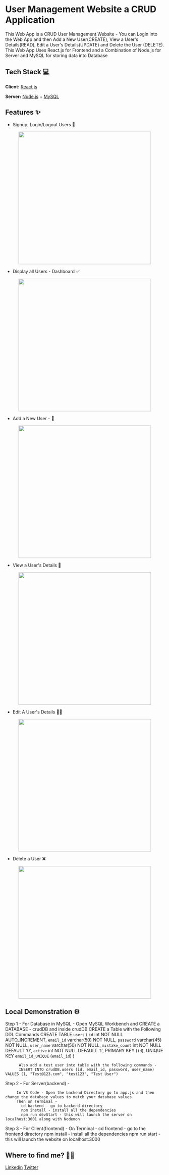 # User Management Website a CRUD Application

This Web App is a CRUD User Management Website - You can Login into the Web App and then Add a New User(CREATE), View a User's Details(READ), Edit a User's Details(UPDATE) and Delete the User (DELETE). This Web App Uses React.js for Frontend and a Combination of Node.js for Server and MySQL for storing data into Database

## Tech Stack 💻

**Client:** [React.js](https://reactjs.org/)

**Server:** [Node.js](https://nodejs.org/en/) + [MySQL](https://www.mysql.com/)

## Features ✨

- Signup, Login/Logout Users 📝

<p align="center">
  <img src="https://user-images.githubusercontent.com/77622315/198928510-f772dfac-2a1e-47a4-be78-6bb469b2f2fc.png" height=420 />
</p>

- Display all Users - Dashboard ✅
<p align="center">
  <img src="https://user-images.githubusercontent.com/77622315/198928866-34a95616-9306-43b4-a794-e870bb03fc5c.png" height=420 />
</p>

- Add a New User - 👤

<p align="center">
  <img src = "https://user-images.githubusercontent.com/77622315/198928981-4a914736-6912-4af0-a5b6-ebc317598d66.png" height=420 />
</p>

- View a User's Details 👀

<p align="center">
  <img src = "https://user-images.githubusercontent.com/77622315/198929379-0070d213-47cb-4436-acd3-414d5731d2bc.png" height=420 />
</p>

- Edit A User's Details ✍🏻

<p align="center">
  <img src = "https://user-images.githubusercontent.com/77622315/198929717-70d72ff6-b8ec-4e1e-9c4b-7714956a9d1a.png" height=420 />
</p>

- Delete a User ❌

<p align="center">
  <img src = "https://user-images.githubusercontent.com/77622315/198929790-11422cc2-128d-41b6-83c8-233762af1de3.png" height=420 />
</p>

## Local Demonstration ⚙️

Step 1 - For Database in MySQL -
          Open MySQL Workbench and CREATE a DATABASE - crudDB and inside crudDB CREATE a Table with the Following DDL Commands
            CREATE TABLE `users` (
            `id` int NOT NULL AUTO_INCREMENT,
            `email_id` varchar(50) NOT NULL,
            `password` varchar(45) NOT NULL,
            `user_name` varchar(50) NOT NULL,
            `mistake_count` int NOT NULL DEFAULT '0',
            `active` int NOT NULL DEFAULT '1',
             PRIMARY KEY (`id`),
             UNIQUE KEY `email_id_UNIQUE` (`email_id`)
            )
         
          Also add a test user into table with the following commands -
          INSERT INTO crudDB.users (id, email_id, password, user_name) VALUES (1, "Test@123.com", "test123", "Test User")
          
Step 2 - For Server(backend) -
         
         In VS Code - Open the backend Directory go to app.js and then change the database values to match your database values
         Then on Terminal -
           cd backend - go to backend directory
           npm install - install all the dependencies
           npm run devStart - this will launch the server on localhost:3001 along with Nodemon
           
Step 3 - For Client(frontend) -
         On Terminal -
          cd frontend - go to the frontend directory
          npm install - install all the dependencies
          npm run start - this will launch the website on localhost:3000


## Where to find me? 👦🏻

[Linkedin](https://www.linkedin.com/in/utkarshambetkar/)
[Twitter](https://twitter.com/utkarshambetkar)



